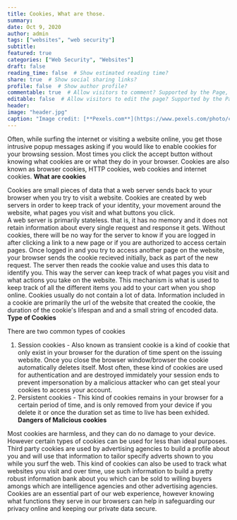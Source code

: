 ```yaml
---
title: Cookies, What are those.
summary:
date: Oct 9, 2020
author: admin
tags: ["websites", "web security"]
subtitle:
featured: true
categories: ["Web Security", "Websites"]
draft: false
reading_time: false  # Show estimated reading time?
share: true  # Show social sharing links?
profile: false  # Show author profile?
commentable: true  # Allow visitors to comment? Supported by the Page, Post, and Docs content types.
editable: false  # Allow visitors to edit the page? Supported by the Page, Post, and Docs content types.
header:
image: "header.jpg"
caption: "Image credit: [**Pexels.com**](https://www.pexels.com/photo/close-up-photo-of-cookies-3095041/)"
---
```

Often, while surfing the internet or visiting a website online, you get those intrusive popup messages asking if you would like to enable cookies for your browsing session. Most times you click the accept button without knowing what cookies are or what they do in your browser. Cookies are also known as browser cookies, HTTP cookies, web cookies and internet cookies.
                                                                                                                        **What are cookies**
                                      
                                      
Cookies are small pieces of data that a web server sends back to your browser when you try to visit a website. Cookies are created by web servers in order to keep track of your identity, your movement around the website, what pages you visit and what buttons you click.  
A web server is primarily stateless. that is, it has no memory and it does not retain information about every single request and response it gets. Without cookies, there will be no way for the server to know if you are logged in after clicking a link to a new page or if you are authorized to access certain pages. 
Once logged in and you try to access another page on the website, your browser sends the cookie recieved initially, back as part of the new request. The server then reads the cookie value and uses this data to identify you. This way the server can keep track of what pages you visit and what actions you take on the website. 
This mechanism is what is used to keep track of all the different items you add to your cart when you shop online.
Cookies usually do not contain a lot of data. Information included in a cookie are primarily the url of the website that created the cookie, the duration of the cookie's lifespan and and a small string of encoded data.
                                                                                                                        **Type of Cookies**
                                       
                                       
 There are two common types of cookies
 1. Session cookies - Also known as transient cookie is a kind of cookie that only exist in your browser for the duration of time spent on the issuing website. Once you close the browser window/browser the cookie automatically deletes itself. 
 Most often, these kind of cookies are used for authentication and are destroyed immidately your session ends to prevent impersonation by a malicious attacker who can get steal your cookies to access your account.
 2. Persistent cookies - This kind of cookies remains in your browser for a certain period of time, and is only removed from your device if you delete it or once the duration set as time to live has been exhided.
                                                                                                                    **Dangers of Malicious cookies**
                                  
Most cookies are harmless, and they can do no damage to your device. However certain types of cookies can be used for less than ideal purposes. Third party cookies are used by advertising agencies to build a profile about you and will use that information to tailor specify adverts shown to you while you surf the web. This kind of cookies can also be used to track what websites you visit and over time, use such information to build a pretty robust information bank about you which can be sold to willing buyers amongs which are intelligence agencies and other advertising agencies. 
Cookies are an essential part of our web experience, however knowing what functions they serve in our browsers can help in safeguarding our privacy online and keeping our private data secure.
